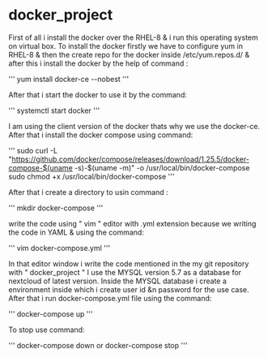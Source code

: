 # docker_project

First of all i install the docker over the RHEL-8 & i run this operating system on virtual box.
To install the docker firstly we have to configure yum in RHEL-8 & then the create repo for the docker inside /etc/yum.repos.d/ & after this i install the docker by the help of command :

'''
yum install docker-ce --nobest 
'''

After that i start the docker to use it by the command:

'''
systemctl start docker 
'''

I am using the client version of the docker thats why we use the docker-ce.
After that i install the docker compose using command:

'''
sudo curl -L "https://github.com/docker/compose/releases/download/1.25.5/docker-compose-$(uname -s)-$(uname -m)" -o /usr/local/bin/docker-compose
sudo chmod +x /usr/local/bin/docker-compose
'''

After that i create a directory to  usin command :

'''
mkdir docker-compose
'''

write the code using " vim " editor with .yml extension because we writing the code in YAML & using the command:

'''
vim  docker-compose.yml
'''

In that editor window i write the code mentioned in the my git repository with " docker_project "
I use the MYSQL version 5.7 as a database for nextcloud of latest version.
Inside the MYSQL database i create a environment inside which i create user id &n password for the use case.
After that i run docker-compose.yml file using the command:

'''
docker-compose up
'''

To stop use command:

'''
docker-compose down
or 
docker-compose stop
'''

